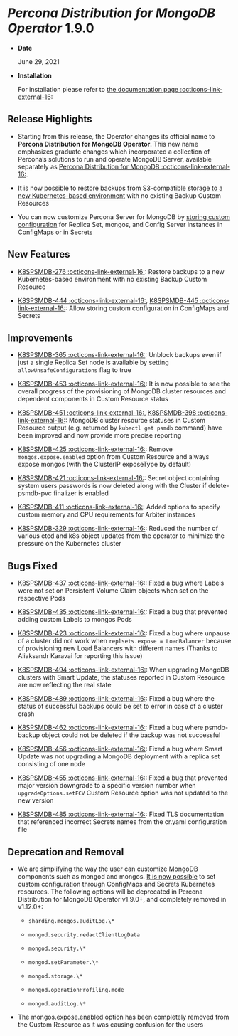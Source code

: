 # *Percona Distribution for MongoDB Operator* 1.9.0


* **Date**

    June 29, 2021



* **Installation**

    For installation please refer to [the documentation page  :octicons-link-external-16:](https://www.percona.com/doc/kubernetes-operator-for-psmongodb/index.html#installation)


## Release Highlights


* Starting from this release, the Operator changes its official name to
**Percona Distribution for MongoDB Operator**. This new name emphasizes
graduate changes which incorporated a collection of Percona’s solutions to run
and operate MongoDB Server, available separately as
[Percona Distribution for MongoDB  :octicons-link-external-16:](https://www.percona.com/doc/percona-distribution-for-mongodb/4.2/index.html).


* It is now possible to restore backups from S3-compatible storage
[to a new Kubernetes-based environment](../backups.md#backups-restore) with no existing
Backup Custom Resources


* You can now customize Percona Server for MongoDB by
[storing custom configuration](../options.md#operator-configmaps) for Replica Set,
mongos, and Config Server instances in ConfigMaps or in Secrets

## New Features


* [K8SPSMDB-276  :octicons-link-external-16:](https://jira.percona.com/browse/K8SPSMDB-276): Restore backups
to a new Kubernetes-based environment <backups-restore> with no existing
Backup Custom Resource


* [K8SPSMDB-444  :octicons-link-external-16:](https://jira.percona.com/browse/K8SPSMDB-444), [K8SPSMDB-445  :octicons-link-external-16:](https://jira.percona.com/browse/K8SPSMDB-445): Allow storing custom
configuration in ConfigMaps and Secrets

## Improvements


* [K8SPSMDB-365  :octicons-link-external-16:](https://jira.percona.com/browse/K8SPSMDB-365): Unblock backups even if just a single Replica Set
node is available by setting `allowUnsafeConfigurations` flag to true


* [K8SPSMDB-453  :octicons-link-external-16:](https://jira.percona.com/browse/K8SPSMDB-453): It is now possible to see the overall progress of the
provisioning of MongoDB cluster resources and dependent components in Custom
Resource status


* [K8SPSMDB-451  :octicons-link-external-16:](https://jira.percona.com/browse/K8SPSMDB-451), [K8SPSMDB-398  :octicons-link-external-16:](https://jira.percona.com/browse/K8SPSMDB-398): MongoDB cluster resource
statuses in Custom Resource output (e.g. returned by `kubectl get psmdb`
command) have been improved and now provide more precise reporting


* [K8SPSMDB-425  :octicons-link-external-16:](https://jira.percona.com/browse/K8SPSMDB-425): Remove `mongos.expose.enabled` option from Custom
Resource and always expose mongos (with the ClusterIP exposeType by default)


* [K8SPSMDB-421  :octicons-link-external-16:](https://jira.percona.com/browse/K8SPSMDB-421): Secret object containing system users passwords is
now deleted along with the Cluster if delete-psmdb-pvc finalizer is enabled


* [K8SPSMDB-411  :octicons-link-external-16:](https://jira.percona.com/browse/K8SPSMDB-411): Added options to specify custom memory and CPU
requirements for Arbiter instances


* [K8SPSMDB-329  :octicons-link-external-16:](https://jira.percona.com/browse/K8SPSMDB-329): Reduced the number of various etcd and k8s object
updates from the operator to minimize the pressure on the Kubernetes cluster

## Bugs Fixed


* [K8SPSMDB-437  :octicons-link-external-16:](https://jira.percona.com/browse/K8SPSMDB-437): Fixed a bug where Labels were not set on Persistent
Volume Claim objects when set on the respective Pods


* [K8SPSMDB-435  :octicons-link-external-16:](https://jira.percona.com/browse/K8SPSMDB-435): Fixed a bug that prevented adding custom Labels to
mongos Pods


* [K8SPSMDB-423  :octicons-link-external-16:](https://jira.percona.com/browse/K8SPSMDB-423): Fixed a bug where unpause of a cluster did not work
when `replsets.expose = LoadBalancer` because of provisioning new Load
Balancers with different names (Thanks to Aliaksandr Karavai for reporting
this issue)


* [K8SPSMDB-494  :octicons-link-external-16:](https://jira.percona.com/browse/K8SPSMDB-494): When upgrading MongoDB clusters with Smart Update,
the statuses reported in Custom Resource are now reflecting the real state


* [K8SPSMDB-489  :octicons-link-external-16:](https://jira.percona.com/browse/K8SPSMDB-489): Fixed a bug where the status of successful backups
could be set to error in case of a cluster crash


* [K8SPSMDB-462  :octicons-link-external-16:](https://jira.percona.com/browse/K8SPSMDB-462): Fixed a bug where psmdb-backup object could not be
deleted if the backup was not successful


* [K8SPSMDB-456  :octicons-link-external-16:](https://jira.percona.com/browse/K8SPSMDB-456): Fixed a bug where Smart Update was not upgrading a
MongoDB deployment with a replica set consisting of one node


* [K8SPSMDB-455  :octicons-link-external-16:](https://jira.percona.com/browse/K8SPSMDB-455): Fixed a bug that prevented major version downgrade to
a specific version number when `upgradeOptions.setFCV` Custom Resource
option was not updated to the new version


* [K8SPSMDB-485  :octicons-link-external-16:](https://jira.percona.com/browse/K8SPSMDB-485): Fixed TLS documentation that referenced incorrect
Secrets names from the cr.yaml configuration file

## Deprecation and Removal


* We are simplifying the way the user can customize MongoDB components such as
mongod and mongos. [It is now possible](../options.md#operator-configmaps)
to set custom configuration through ConfigMaps and Secrets Kubernetes
resources. The following options will be deprecated in Percona Distribution
for MongoDB Operator v1.9.0+, and completely removed in v1.12.0+:


    * `sharding.mongos.auditLog.\*`


    * `mongod.security.redactClientLogData`


    * `mongod.security.\*`


    * `mongod.setParameter.\*`


    * `mongod.storage.\*`


    * `mongod.operationProfiling.mode`


    * `mongod.auditLog.\*`


* The mongos.expose.enabled option has been completely removed from the Custom
Resource as it was causing confusion for the users
